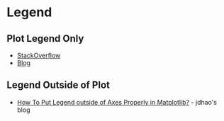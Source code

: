 # Legend


## Plot Legend Only

* [StackOverflow](https://stackoverflow.com/questions/4534480/get-legend-as-a-separate-picture-in-matplotlib)
* [Blog](https://pymorton.wordpress.com/2016/04/05/creating-separate-legend-figure-with-matplotlib/)


## Legend Outside of Plot

* [How To Put Legend outside of Axes Properly in Matplotlib?](https://jdhao.github.io/2018/01/23/matplotlib-legend-outside-of-axes/) - jdhao's blog